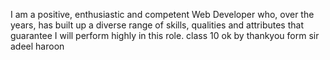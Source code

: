 I am a positive, enthusiastic and competent Web Developer who, over the years, has built up a diverse range of skills, qualities and attributes that guarantee I will perform highly in this role.
class 10
ok
by
thankyou form sir adeel haroon
